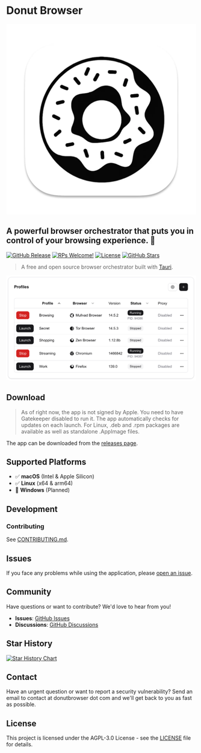 # Donut Browser

![Donut Browser Logo](assets/logo.png)

## **A powerful browser orchestrator that puts you in control of your browsing experience. 🍩**

[![GitHub Release](https://img.shields.io/github/v/release/zhom/donutbrowser)](https://github.com/zhom/donutbrowser/releases/latest)
[![RPs Welcome!](https://img.shields.io/badge/PRs-welcome-brightgreen.svg?style=flat)](https://github.com/zhom/donutbrowser/issues)
[![License](https://img.shields.io/badge/license-AGPL--3.0-blue.svg)](https://github.com/zhom/donutbrowser/blob/main/LICENSE)
[![GitHub Stars](https://img.shields.io/github/stars/zhom/donutbrowser?style=social)](https://github.com/zhom/donutbrowser/stargazers)

> A free and open source browser orchestrator built with [Tauri](https://v2.tauri.app/).

![Donut Browser Preview](assets/preview.png)

## Download

> As of right now, the app is not signed by Apple. You need to have Gatekeeper disabled to run it. The app automatically checks for updates on each launch.
> For Linux, .deb and .rpm packages are available as well as standalone .AppImage files.

The app can be downloaded from the [releases page](https://github.com/zhom/donutbrowser/releases/latest).

## Supported Platforms

- ✅ **macOS** (Intel & Apple Silicon)
- ✅ **Linux** (x64 & arm64)
- 🔄 **Windows** (Planned)

## Development

### Contributing

See [CONTRIBUTING.md](CONTRIBUTING.md).

## Issues

If you face any problems while using the application, please [open an issue](https://github.com/zhom/donutbrowser/issues).

## Community

Have questions or want to contribute? We'd love to hear from you!

- **Issues**: [GitHub Issues](https://github.com/zhom/donutbrowser/issues)
- **Discussions**: [GitHub Discussions](https://github.com/zhom/donutbrowser/discussions)

## Star History

[![Star History Chart](https://api.star-history.com/svg?repos=zhom/donutbrowser&type=Date)](https://www.star-history.com/#zhom/donutbrowser&Date)

## Contact

Have an urgent question or want to report a security vulnerability? Send an email to contact at donutbrowser dot com and we'll get back to you as fast as possible.

## License

This project is licensed under the AGPL-3.0 License - see the [LICENSE](LICENSE) file for details.
